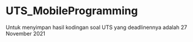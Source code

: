 # UTS_MobileProgramming

Untuk menyimpan hasil kodingan soal UTS yang deadlinennya adalah 27 November 2021
